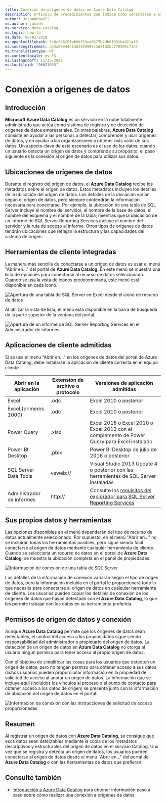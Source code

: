 ```yaml
---
title: Conexión de orígenes de datos en Azure Data Catalog
description: Artículo de procedimientos que indica cómo conectarse a orígenes de datos que se detectan con Azure Data Catalog.
author: JasonWHowell
ms.author: jasonh
ms.service: data-catalog
ms.topic: how-to
ms.date: 08/01/2019
ms.openlocfilehash: 5c8c545f01eb0df53ce9677b7db6f931b4d21af9
ms.sourcegitcommit: a43a59e44c14d349d597c3d2fd2bc779989c71d7
ms.translationtype: HT
ms.contentlocale: es-ES
ms.lasthandoff: 11/25/2020
ms.locfileid: "96021935"
---
```

# <a name="how-to-connect-to-data-sources"></a>Conexión a orígenes de datos
## <a name="introduction"></a>Introducción
**Microsoft Azure Data Catalog** es un servicio en la nube totalmente administrado que actúa como sistema de registro y de detección de orígenes de datos empresariales. En otras palabras, **Azure Data Catalog** consiste en ayudar a las personas a detectar, comprender y usar orígenes de datos, y en ayudar a las organizaciones a obtener más valor de sus datos. Un aspecto clave de este escenario es el uso de los datos: cuando un usuario detecta un origen de datos y comprende su propósito, el paso siguiente es la conexión al origen de datos para utilizar sus datos.

## <a name="data-source-locations"></a>Ubicaciones de orígenes de datos
Durante el registro del origen de datos, el **Azure Data Catalog** recibe los metadatos sobre el origen de datos. Estos metadatos incluyen los detalles de la ubicación del origen de datos. Los detalles de la ubicación varían según el origen de datos, pero siempre contendrán la información necesaria para conectarse. Por ejemplo, la ubicación de una tabla de SQL Server incluye el nombre del servidor, el nombre de la base de datos, el nombre del esquema y el nombre de la tabla; mientras que la ubicación de un informe de SQL Server Reporting Services incluye el nombre del servidor y la ruta de acceso al informe. Otros tipos de orígenes de datos tendrán ubicaciones que reflejan la estructura y las capacidades del sistema de origen.

## <a name="integrated-client-tools"></a>Herramientas de cliente integradas
La manera más sencilla de conectarse a un origen de datos es usar el menú "Abrir en…" del portal de **Azure Data Catalog**. En este menú se muestra una lista de opciones para conectarse al recurso de datos seleccionado.
Cuando se usa la vista de iconos predeterminada, este menú está disponible en cada icono.

 ![Apertura de una tabla de SQL Server en Excel desde el icono de recurso de datos](./media/data-catalog-how-to-connect/data-catalog-how-to-connect1.png)

Al utilizar la vista de lista, el menú está disponible en la barra de búsqueda de la parte superior de la ventana del portal.

 ![Apertura de un informe de SQL Server Reporting Services en el Administrador de informes](./media/data-catalog-how-to-connect/data-catalog-how-to-connect2.png)

## <a name="supported-client-applications"></a>Aplicaciones de cliente admitidas
Si se usa el menú "Abrir en…" en los orígenes de datos del portal de Azure Data Catalog, debe instalarse la aplicación de cliente correcta en el equipo cliente.

| Abrir en la aplicación | Extensión de archivo o protocolo | Versiones de aplicación admitidas |
| --- | --- | --- |
| Excel |.odc |Excel 2010 o posterior |
| Excel (primeros 1000) |.odc |Excel 2010 o posterior |
| Power Query |.xlsx |Excel 2016 o Excel 2010 o Excel 2013 con el complemento de Power Query para Excel instalado |
| Power BI Desktop |.pbix |Power BI Desktop de julio de 2016 o posterior |
| SQL Server Data Tools |vsweb:// |Visual Studio 2013 Update 4 o posterior con las herramientas de SQL Server instaladas |
| Administrador de informes |http:// |Consulte los [requisitos del explorador para SQL Server Reporting Services](/sql/reporting-services/browser-support-for-reporting-services-and-power-view) |

## <a name="your-data-your-tools"></a>Sus propios datos y herramientas
Las opciones disponibles en el menú dependerán del tipo de recurso de datos actualmente seleccionado. Por supuesto, en el menú "Abrir en…" no se incluirán todas las herramientas posibles, pero sigue siendo fácil conectarse al origen de datos mediante cualquier herramienta de cliente. Cuando se selecciona un recurso de datos en el portal de **Azure Data Catalog**, se muestra la ubicación completa en el panel de propiedades.

 ![Información de conexión de una tabla de SQL Server](./media/data-catalog-how-to-connect/data-catalog-how-to-connect3.png)

Los detalles de la información de conexión variarán según el tipo de origen de datos, pero la información incluida en el portal le proporcionará todo lo que necesita para conectarse al origen de datos en cualquier herramienta de cliente. Los usuarios pueden copiar los detalles de conexión de los orígenes de datos que hayan detectado con el **Azure Data Catalog**, lo que les permite trabajar con los datos en su herramienta preferida.

## <a name="connecting-and-data-source-permissions"></a>Permisos de origen de datos y conexión
Aunque **Azure Data Catalog** permite que los orígenes de datos sean detectables, el control del acceso a los propios datos sigue siendo responsabilidad del administrador o propietario del origen de datos. La detección de un origen de datos en **Azure Data Catalog** no otorga al usuario ningún permiso para tener acceso al propio origen de datos.

Con el objetivo de simplificar las cosas para los usuarios que detecten un origen de datos, pero no tengan permiso para obtener acceso a sus datos, dichos usuarios pueden proporcionar información en la propiedad de solicitud de acceso al anotar un origen de datos. La información que se incluye aquí (incluidos los vínculos al proceso o el punto de contacto para obtener acceso a los datos de origen) se presenta junto con la información de ubicación del origen de datos en el portal.

 ![Información de conexión con las instrucciones de solicitud de acceso proporcionadas](./media/data-catalog-how-to-connect/data-catalog-how-to-connect4.png)

## <a name="summary"></a>Resumen
Al registrar un origen de datos con **Azure Data Catalog**, se consigue que esos datos sean detectables mediante la copia de los metadatos descriptivos y estructurales del origen de datos en el servicio Catalog. Una vez que se registra y detecta un origen de datos, los usuarios pueden conectarse al origen de datos desde el menú "Abrir en…" del portal de **Azure Data Catalog** o con las herramientas de datos que prefieran.

## <a name="see-also"></a>Consulte también
* [Introducción a Azure Data Catalog](data-catalog-get-started.md) para obtener información paso a paso sobre cómo realizar una conexión a orígenes de datos.